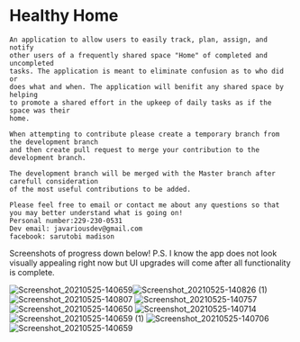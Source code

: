 
# Healthy Home


	An application to allow users to easily track, plan, assign, and notify 
	other users of a frequently shared space "Home" of completed and uncompleted 
	tasks. The application is meant to eliminate confusion as to who did or
	does what and when. The application will benifit any shared space by helping
	to promote a shared effort in the upkeep of daily tasks as if the space was their
	home.
	
	When attempting to contribute please create a temporary branch from the development branch
	and then create pull request to merge your contribution to the development branch.
	
	The development branch will be merged with the Master branch after carefull consideration 
	of the most useful contributions to be added.

	Please feel free to email or contact me about any questions so that you may better understand what is going on!
	Personal number:229-230-0531
	Dev email: javariousdev@gmail.com
	facebook: sarutobi madison
	
Screenshots of progress down below!
P.S. I know the app does not look visually appealing right now but UI upgrades will come after all functionality is complete.

![Screenshot_20210525-140659](https://user-images.githubusercontent.com/48261938/119548413-30522080-bd64-11eb-9f59-cfc253789674.png)![Screenshot_20210525-140826 (1)](https://user-images.githubusercontent.com/48261938/119548891-b0788600-bd64-11eb-8e32-90c0fd005db5.png)
![Screenshot_20210525-140807](https://user-images.githubusercontent.com/48261938/119548893-b0788600-bd64-11eb-9e9e-7fce4c9b5d70.png)
![Screenshot_20210525-140757](https://user-images.githubusercontent.com/48261938/119548895-b1111c80-bd64-11eb-88b5-54d26c9f2568.png)
![Screenshot_20210525-140650](https://user-images.githubusercontent.com/48261938/119548898-b1111c80-bd64-11eb-805a-e99870dafc5a.png)
![Screenshot_20210525-140714](https://user-images.githubusercontent.com/48261938/119548899-b1111c80-bd64-11eb-85d7-302150af8306.png)
![Screenshot_20210525-140659 (1)](https://user-images.githubusercontent.com/48261938/119548900-b1111c80-bd64-11eb-8391-2c73628d9a3a.png)
![Screenshot_20210525-140706](https://user-images.githubusercontent.com/48261938/119548901-b1a9b300-bd64-11eb-9205-a70810f21aa3.png)
![Screenshot_20210525-140659](https://user-images.githubusercontent.com/48261938/119548902-b1a9b300-bd64-11eb-81b8-52fa40d2989c.png)


